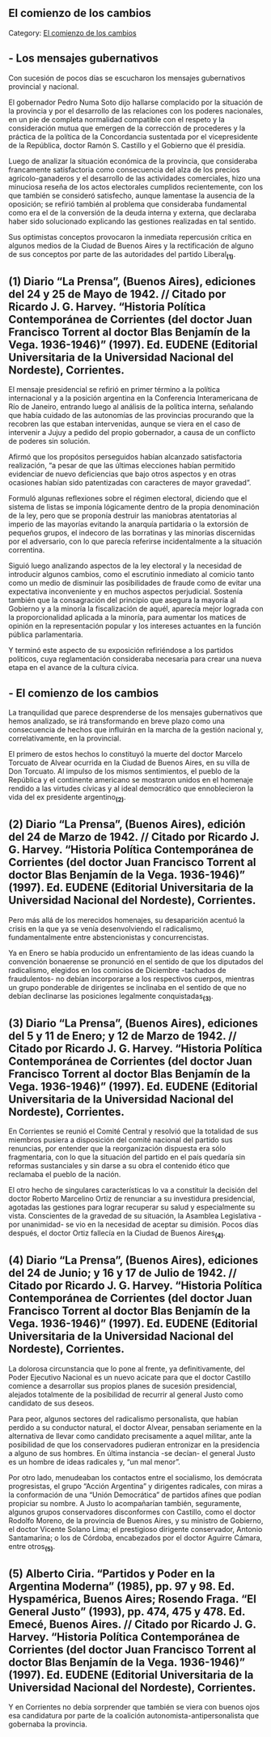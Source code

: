 ## El comienzo de los cambios

Category: [El comienzo de los cambios](http://descubrircorrientes.com.ar/2012/index.php/4131-corrientes-en-la-familia-argentina-1870-a-la-actualidad/de-pedro-numa-soto-a-blas-benjamin-de-la-vega-1932-1947/corrientes-nuevamente-intervenida/el-comienzo-de-los-cambios)

## **\- Los mensajes gubernativos**

Con sucesión de pocos días se escucharon los mensajes gubernativos provincial y nacional.

El gobernador Pedro Numa Soto dijo hallarse complacido por la situación de la provincia y por el desarrollo de las relaciones con los poderes nacionales, en un pie de completa normalidad compatible con el respeto y la consideración mutua que emergen de la corrección de procederes y la práctica de la política de la Concordancia sustentada por el vicepresidente de la República, doctor Ramón S. Castillo y el Gobierno que él presidía.

Luego de analizar la situación económica de la provincia, que consideraba francamente satisfactoria como consecuencia del alza de los precios agrícolo-ganaderos y el desarrollo de las actividades comerciales, hizo una minuciosa reseña de los actos electorales cumplidos recientemente, con los que también se consideró satisfecho, aunque lamentase la ausencia de la oposición; se refirió también al problema que consideraba fundamental como era el de la conversión de la deuda interna y externa, que declaraba haber sido solucionado explicando las gestiones realizadas en tal sentido.

Sus optimistas conceptos provocaron la inmediata repercusión crítica en algunos medios de la Ciudad de Buenos Aires y la rectificación de alguno de sus conceptos por parte de las autoridades del partido Liberal<sub><strong>(1)</strong></sub>.

## **(1)** Diario “La Prensa”, (Buenos Aires), ediciones del 24 y 25 de Mayo de 1942. // Citado por Ricardo J. G. Harvey. “Historia Política Contemporánea de Corrientes (del doctor Juan Francisco Torrent al doctor Blas Benjamín de la Vega. 1936-1946)” (1997). Ed. EUDENE (Editorial Universitaria de la Universidad Nacional del Nordeste), Corrientes.

El mensaje presidencial se refirió en primer término a la política internacional y a la posición argentina en la Conferencia Interamericana de Río de Janeiro, entrando luego al análisis de la política interna, señalando que había cuidado de las autonomías de las provincias procurando que la recobren las que estaban intervenidas, aunque se viera en el caso de intervenir a Jujuy a pedido del propio gobernador, a causa de un conflicto de poderes sin solución.

Afirmó que los propósitos perseguidos habían alcanzado satisfactoria realización, “a pesar de que las últimas elecciones habían permitido evidenciar de nuevo deficiencias que bajo otros aspectos y en otras ocasiones habían sido patentizadas con caracteres de mayor gravedad”.

Formuló algunas reflexiones sobre el régimen electoral, diciendo que el sistema de listas se imponía lógicamente dentro de la propia denominación de la ley, pero que se proponía destruir las maniobras atentatorias al imperio de las mayorías evitando la anarquía partidaria o la extorsión de pequeños grupos, el indecoro de las borratinas y las minorías discernidas por el adversario, con lo que parecía referirse incidentalmente a la situación correntina.

Siguió luego analizando aspectos de la ley electoral y la necesidad de introducir algunos cambios, como el escrutinio inmediato al comicio tanto como un medio de disminuir las posibilidades de fraude como de evitar una expectativa inconveniente y en muchos aspectos perjudicial. Sostenía también que la consagración del principio que asegura la mayoría al Gobierno y a la minoría la fiscalización de aquél, aparecía mejor lograda con la proporcionalidad aplicada a la minoría, para aumentar los matices de opinión en la representación popular y los intereses actuantes en la función pública parlamentaria.

Y terminó este aspecto de su exposición refiriéndose a los partidos políticos, cuya reglamentación consideraba necesaria para crear una nueva etapa en el avance de la cultura cívica.

## **\- El comienzo de los cambios**

La tranquilidad que parece desprenderse de los mensajes gubernativos que hemos analizado, se irá transformando en breve plazo como una consecuencia de hechos que influirán en la marcha de la gestión nacional y, correlativamente, en la provincial.

El primero de estos hechos lo constituyó la muerte del doctor Marcelo Torcuato de Alvear ocurrida en la Ciudad de Buenos Aires, en su villa de Don Torcuato. Al impulso de los mismos sentimientos, el pueblo de la República y el continente americano se mostraron unidos en el homenaje rendido a las virtudes cívicas y al ideal democrático que ennoblecieron la vida del ex presidente argentino<sub><strong>(2)</strong></sub>.

## **(2)** Diario “La Prensa”, (Buenos Aires), edición del 24 de Marzo de 1942. // Citado por Ricardo J. G. Harvey. “Historia Política Contemporánea de Corrientes (del doctor Juan Francisco Torrent al doctor Blas Benjamín de la Vega. 1936-1946)” (1997). Ed. EUDENE (Editorial Universitaria de la Universidad Nacional del Nordeste), Corrientes.

Pero más allá de los merecidos homenajes, su desaparición acentuó la crisis en la que ya se venía desenvolviendo el radicalismo, fundamentalmente entre abstencionistas y concurrencistas.

Ya en Enero se había producido un enfrentamiento de las ideas cuando la convención bonaerense se pronunció en el sentido de que los diputados del radicalismo, elegidos en los comicios de Diciembre -tachados de fraudulentos- no debían incorporarse a los respectivos cuerpos, mientras un grupo ponderable de dirigentes se inclinaba en el sentido de que no debían declinarse las posiciones legalmente conquistadas<sub><strong>(3)</strong></sub>.

## **(3)** Diario “La Prensa”, (Buenos Aires), ediciones del 5 y 11 de Enero; y 12 de Marzo de 1942. // Citado por Ricardo J. G. Harvey. “Historia Política Contemporánea de Corrientes (del doctor Juan Francisco Torrent al doctor Blas Benjamín de la Vega. 1936-1946)” (1997). Ed. EUDENE (Editorial Universitaria de la Universidad Nacional del Nordeste), Corrientes.

En Corrientes se reunió el Comité Central y resolvió que la totalidad de sus miembros pusiera a disposición del comité nacional del partido sus renuncias, por entender que la reorganización dispuesta era sólo fragmentaria, con lo que la situación del partido en el país quedaría sin reformas sustanciales y sin darse a su obra el contenido ético que reclamaba el pueblo de la nación.

El otro hecho de singulares características lo va a constituir la decisión del doctor Roberto Marcelino Ortiz de renunciar a su investidura presidencial, agotadas las gestiones para lograr recuperar su salud y especialmente su vista. Conscientes de la gravedad de su situación, la Asamblea Legislativa -por unanimidad- se vio en la necesidad de aceptar su dimisión. Pocos días después, el doctor Ortiz fallecía en la Ciudad de Buenos Aires<sub><strong>(4)</strong></sub>.

## **(4)** Diario “La Prensa”, (Buenos Aires), ediciones del 24 de Junio; y 16 y 17 de Julio de 1942. // Citado por Ricardo J. G. Harvey. “Historia Política Contemporánea de Corrientes (del doctor Juan Francisco Torrent al doctor Blas Benjamín de la Vega. 1936-1946)” (1997). Ed. EUDENE (Editorial Universitaria de la Universidad Nacional del Nordeste), Corrientes.

La dolorosa circunstancia que lo pone al frente, ya definitivamente, del Poder Ejecutivo Nacional es un nuevo acicate para que el doctor Castillo comience a desarrollar sus propios planes de sucesión presidencial, alejados totalmente de la posibilidad de recurrir al general Justo como candidato de sus deseos.

Para peor, algunos sectores del radicalismo personalista, que habían perdido a su conductor natural, el doctor Alvear, pensaban seriamente en la alternativa de llevar como candidato precisamente a aquel militar, ante la posibilidad de que los conservadores pudieran entronizar en la presidencia a alguno de sus hombres. En última instancia -se decían- el general Justo es un hombre de ideas radicales y, “un mal menor”.

Por otro lado, menudeaban los contactos entre el socialismo, los demócrata progresistas, el grupo “Acción Argentina” y dirigentes radicales, con miras a la conformación de una “Unión Democrática” de partidos afínes que podían propiciar su nombre. A Justo lo acompañarían también, seguramente, algunos grupos conservadores disconformes con Castillo, como el doctor Rodolfo Moreno, de la provincia de Buenos Aires, y su ministro de Gobierno, el doctor Vicente Solano Lima; el prestigioso dirigente conservador, Antonio Santamarina; o los de Córdoba, encabezados por el doctor Aguirre Cámara, entre otros<sub><strong>(5)</strong></sub>.

## **(5)** Alberto Ciria. “Partidos y Poder en la Argentina Moderna” (1985), pp. 97 y 98. Ed. Hyspamérica, Buenos Aires; Rosendo Fraga. “El General Justo” (1993), pp. 474, 475 y 478. Ed. Emecé, Buenos Aires. // Citado por Ricardo J. G. Harvey. “Historia Política Contemporánea de Corrientes (del doctor Juan Francisco Torrent al doctor Blas Benjamín de la Vega. 1936-1946)” (1997). Ed. EUDENE (Editorial Universitaria de la Universidad Nacional del Nordeste), Corrientes.

Y en Corrientes no debía sorprender que también se viera con buenos ojos esa candidatura por parte de la coalición autonomista-antipersonalista que gobernaba la provincia.